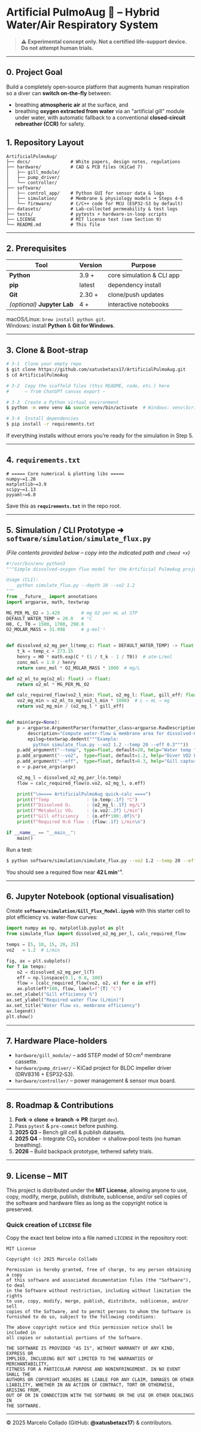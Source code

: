 # Artificial PulmoAug 🌊 – Hybrid Water/Air Respiratory System

> **⚠️  Experimental concept only. Not a certified life‑support device. Do not attempt human trials.**

---

## 0. Project Goal
Build a completely open‑source platform that augments human respiration so a diver can **switch on‑the‑fly** between:
* breathing **atmospheric air** at the surface, and
* breathing **oxygen extracted from water** via an "artificial gill" module under water,
with automatic fallback to a conventional **closed‑circuit rebreather (CCR)** for safety.

## 1. Repository Layout
```
ArtificialPulmoAug/
├── docs/               # White papers, design notes, regulations
├── hardware/           # CAD & PCB files (KiCad 7)
│   ├── gill_module/
│   ├── pump_driver/
│   └── controller/
├── software/
│   ├── control_app/    # Python GUI for sensor data & logs
│   ├── simulation/     # Membrane & physiology models ➜ Steps 4‑6
│   └── firmware/       # C/C++ code for MCU (ESP32‑S3 by default)
├── datasets/           # Lab‑collected permeability & test logs
├── tests/              # pytests + hardware‑in‑loop scripts
├── LICENSE             # MIT license text (see Section 9)
└── README.md           # This file
```

---

## 2. Prerequisites
| Tool | Version | Purpose |
|------|---------|---------|
| **Python** | 3.9 + | core simulation & CLI app |
| **pip** | latest | dependency install |
| **Git** | 2.30 + | clone/push updates |
| *(optional)* **Jupyter Lab** | 4 + | interactive notebooks |

macOS/Linux: `brew install python git`.  
Windows: install **Python** & **Git for Windows**.

---

## 3. Clone & Boot‑strap
```bash
# 3‑1  Clone your empty repo
$ git clone https://github.com/xatusbetazx17/ArtificialPulmoAug.git
$ cd ArtificialPulmoAug

# 3‑2  Copy the scaffold files (this README, code, etc.) here
#      – from ChatGPT canvas export –

# 3‑3  Create a Python virtual environment
$ python -m venv venv && source venv/bin/activate  # Windows: venv\Scripts\activate

# 3‑4  Install dependencies
$ pip install -r requirements.txt
```
If everything installs without errors you’re ready for the simulation in Step 5.

---

## 4. `requirements.txt`
```text
# ===== Core numerical & plotting libs =====
numpy~=1.26
matplotlib~=3.9
scipy~=1.13
pyyaml~=6.0
```
Save this as **`requirements.txt`** in the repo root.

---

## 5. Simulation / CLI Prototype  ➜  `software/simulation/simulate_flux.py`
*(File contents provided below – copy into the indicated path and `chmod +x`)*
```python
#!/usr/bin/env python3
"""Simple dissolved‑oxygen flux model for the Artificial PulmoAug project.

Usage (CLI):
    python simulate_flux.py --depth 10 --vo2 1.2
"""
from __future__ import annotations
import argparse, math, textwrap

MG_PER_ML_O2 = 1.429        # mg O2 per mL at STP
DEFAULT_WATER_TEMP = 20.0   # °C
H0, C, T0 = 1500, 1700, 298.0
O2_MOLAR_MASS = 31.998      # g·mol⁻¹


def dissolved_o2_mg_per_l(temp_c: float = DEFAULT_WATER_TEMP) -> float:
    t_k = temp_c + 273.15
    henry = H0 * math.exp(C * (1 / t_k - 1 / T0))  # atm·L/mol
    conc_mol = 1.0 / henry
    return conc_mol * O2_MOLAR_MASS * 1000  # mg/L

def o2_ml_to_mg(o2_ml: float) -> float:
    return o2_ml * MG_PER_ML_O2

def calc_required_flow(vo2_l_min: float, o2_mg_l: float, gill_eff: float) -> float:
    vo2_mg_min = o2_ml_to_mg(vo2_l_min * 1000)  # L → mL → mg
    return vo2_mg_min / (o2_mg_l * gill_eff)


def main(argv=None):
    p = argparse.ArgumentParser(formatter_class=argparse.RawDescriptionHelpFormatter,
        description="Compute water‑flow & membrane area for dissolved‑O2 extraction.",
        epilog=textwrap.dedent("""Example:
          python simulate_flux.py --vo2 1.2 --temp 20 --eff 0.3"""))
    p.add_argument("--temp", type=float, default=20, help="Water temp °C (default 20)")
    p.add_argument("--vo2",  type=float, default=1.2, help="Diver VO2 L/min (rest≈0.5, swim≈1.2)")
    p.add_argument("--eff",  type=float, default=0.3, help="Gill capture efficiency 0‑1")
    o = p.parse_args(argv)

    o2_mg_l = dissolved_o2_mg_per_l(o.temp)
    flow = calc_required_flow(o.vo2, o2_mg_l, o.eff)

    print("\n==== ArtificialPulmoAug quick‑calc ====")
    print(f"Temp              : {o.temp:.1f} °C")
    print(f"Dissolved O₂      : {o2_mg_l:.1f} mg/L")
    print(f"Metabolic VO₂     : {o.vo2:.2f} L/min")
    print(f"Gill efficiency   : {o.eff*100:.0f}%")
    print(f"Required H₂O flow : {flow:.1f} L/min\n")

if __name__ == "__main__":
    main()
```
Run a test:
```bash
$ python software/simulation/simulate_flux.py --vo2 1.2 --temp 20 --eff 0.3
```
You should see a required flow near **42 L min⁻¹**.

---

## 6. Jupyter Notebook (optional visualisation)
Create **`software/simulation/Gill_Flux_Model.ipynb`** with this starter cell to plot efficiency vs. water‑flow curves:
```python
import numpy as np, matplotlib.pyplot as plt
from simulate_flux import dissolved_o2_mg_per_l, calc_required_flow

temps = [5, 10, 15, 20, 25]
vo2   = 1.2  # L/min

fig, ax = plt.subplots()
for T in temps:
    o2 = dissolved_o2_mg_per_l(T)
    eff = np.linspace(0.1, 0.8, 100)
    flow = [calc_required_flow(vo2, o2, e) for e in eff]
    ax.plot(eff*100, flow, label=f"{T} °C")
ax.set_xlabel("Gill efficiency %")
ax.set_ylabel("Required water flow (L/min)")
ax.set_title("Water flow vs. membrane efficiency")
ax.legend()
plt.show()
```

---

## 7. Hardware Place‑holders
* `hardware/gill_module/`  – add STEP model of 50 cm² membrane cassette.
* `hardware/pump_driver/`  – KiCad project for BLDC impeller driver (DRV8316 + ESP32‑S3).
* `hardware/controller/`   – power management & sensor mux board.

---

## 8. Roadmap & Contributions
1. **Fork → clone → branch → PR** (target `dev`).
2. Pass `pytest` & `pre‑commit` before pushing.
3. **2025 Q3** – Bench gill cell & publish datasets.
4. **2025 Q4** – Integrate CO₂ scrubber → shallow‑pool tests (no human breathing).
5. **2026** – Build backpack prototype, tethered safety trials.

---

## 9. License – MIT
This project is distributed under the **MIT License**, allowing anyone to use, copy, modify, merge, publish, distribute, sublicense, and/or sell copies of the software and hardware files as long as the copyright notice is preserved.

### Quick creation of `LICENSE` file
Copy the exact text below into a file named `LICENSE` in the repository root:
```
MIT License

Copyright (c) 2025 Marcelo Collado

Permission is hereby granted, free of charge, to any person obtaining a copy
of this software and associated documentation files (the "Software"), to deal
in the Software without restriction, including without limitation the rights
to use, copy, modify, merge, publish, distribute, sublicense, and/or sell
copies of the Software, and to permit persons to whom the Software is
furnished to do so, subject to the following conditions:

The above copyright notice and this permission notice shall be included in
all copies or substantial portions of the Software.

THE SOFTWARE IS PROVIDED "AS IS", WITHOUT WARRANTY OF ANY KIND, EXPRESS OR
IMPLIED, INCLUDING BUT NOT LIMITED TO THE WARRANTIES OF MERCHANTABILITY,
FITNESS FOR A PARTICULAR PURPOSE AND NONINFRINGEMENT. IN NO EVENT SHALL THE
AUTHORS OR COPYRIGHT HOLDERS BE LIABLE FOR ANY CLAIM, DAMAGES OR OTHER
LIABILITY, WHETHER IN AN ACTION OF CONTRACT, TORT OR OTHERWISE, ARISING FROM,
OUT OF OR IN CONNECTION WITH THE SOFTWARE OR THE USE OR OTHER DEALINGS IN
THE SOFTWARE.
```

---
© 2025 Marcelo Collado (GitHub: **@xatusbetazx17**) & contributors.

